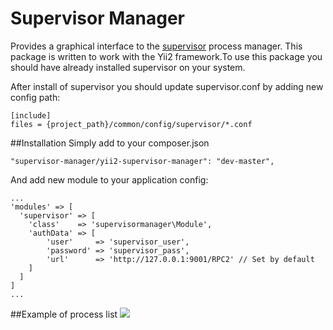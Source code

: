 # Supervisor Manager
Provides a graphical interface to the [supervisor](http://supervisord.org/) process manager. This package is written to work with the Yii2 framework.To use this package you should have already installed supervisor on your system. 

After install of supervisor you should update supervisor.conf by adding new config path:
```
[include]
files = {project_path}/common/config/supervisor/*.conf
```
##Installation
Simply add to your composer.json
```
"supervisor-manager/yii2-supervisor-manager": "dev-master",
```
And add new module to your application config:
```
...
'modules' => [
  'supervisor' => [
    'class'    => 'supervisormanager\Module',
    'authData' => [
        'user'     => 'supervisor_user',
        'password' => 'supervisor_pass',
        'url'      => 'http://127.0.0.1:9001/RPC2' // Set by default
    ]
  ]
]
...
```
##Example of process list
![](http://image.prntscr.com/image/f06ca8a673de44118c1305e2f1deb849.png)
